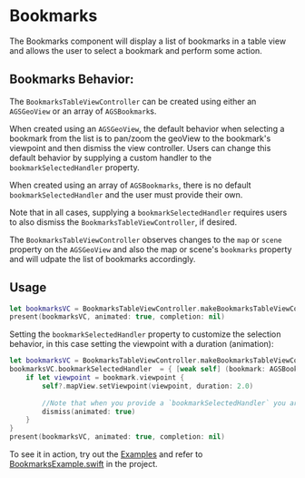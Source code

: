 # Bookmarks

The Bookmarks component will display a list of bookmarks in a table view and allows the user to select a bookmark and perform some action. 

## Bookmarks Behavior:

The `BookmarksTableViewController` can be created using either an `AGSGeoView` or an array of `AGSBookmark`s.

When created using an `AGSGeoView`, the default behavior when selecting a bookmark from the list is to pan/zoom the geoView to the bookmark's viewpoint and then dismiss the view controller.  Users can change this default behavior by supplying a custom handler to the `bookmarkSelectedHandler` property.

When created using an array of `AGSBookmarks`, there is no default `bookmarkSelectedHandler` and the user must provide their own.

Note that in all cases, supplying a `bookmarkSelectedHandler` requires users to also dismiss the `BookmarksTableViewController`, if desired.

The `BookmarksTableViewController` observes changes to the `map` or `scene` property on the `AGSGeoView` and also the map or scene's `bookmarks` property and will udpate the list of bookmarks accordingly.

## Usage

```swift
let bookmarksVC = BookmarksTableViewController.makeBookmarksTableViewController(geoView: mapView)
present(bookmarksVC, animated: true, completion: nil)
```

Setting the `bookmarkSelectedHandler` property to customize the selection behavior, in this case setting the viewpoint with a duration (animation):

```swift
let bookmarksVC = BookmarksTableViewController.makeBookmarksTableViewController(geoView: mapView)
bookmarksVC.bookmarkSelectedHandler  = { [weak self] (bookmark: AGSBookmark) in
    if let viewpoint = bookmark.viewpoint {
        self?.mapView.setViewpoint(viewpoint, duration: 2.0)
        
        //Note that when you provide a `bookmarkSelectedHandler` you are also respsonsible for dismissing the view controller, if desired.
        dismiss(animated: true)
    }
}
present(bookmarksVC, animated: true, completion: nil)
```

To see it in action, try out the [Examples](../../Examples) and refer to [BookmarksExample.swift](../../Examples/ArcGISToolkitExamples/BookmarksExample.swift) in the project.
